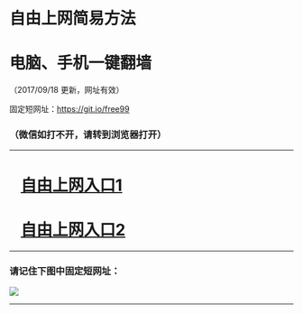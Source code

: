 ﻿# 自由上网简易方法

# 电脑、手机一键翻墙

（2017/09/18 更新，网址有效）

固定短网址：https://git.io/free99

### （微信如打不开，请转到浏览器打开）


***





# &nbsp;&nbsp; <a href="http://ft41577197.fwq-tz1005.info/fwqtz01.html?t=091800129613 " target="_blank">自由上网入口1</a>
# &nbsp;&nbsp; <a href="http://ft270039707.fwq-tz1006.info/fwqtz02.html?t=091800127256 " target="_blank">自由上网入口2</a>
***

### 请记住下图中固定短网址：

<img src="https://s3-us-west-2.amazonaws.com/fwq-1001/yjfq-20170905okok.png" /> 


***


